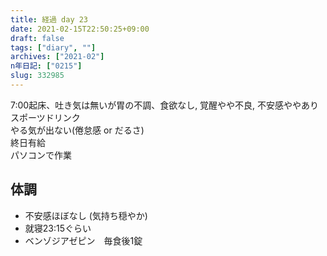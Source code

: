 ```yaml
---
title: 経過 day 23
date: 2021-02-15T22:50:25+09:00
draft: false
tags: ["diary", ""]
archives: ["2021-02"]
n年日記: ["0215"]
slug: 332985
---
```

7:00起床、吐き気は無いが胃の不調、食欲なし, 覚醒やや不良, 不安感ややあり  
スポーツドリンク  
やる気が出ない(倦怠感 or だるさ)  
終日有給  
パソコンで作業
## 体調
- 不安感ほぼなし (気持ち穏やか)
- 就寝23:15ぐらい
- ベンゾジアゼピン　毎食後1錠
